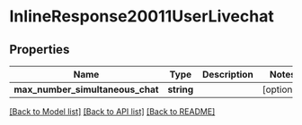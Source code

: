 # InlineResponse20011UserLivechat

## Properties
Name | Type | Description | Notes
------------ | ------------- | ------------- | -------------
**max_number_simultaneous_chat** | **string** |  | [optional] 

[[Back to Model list]](../../README.md#documentation-for-models) [[Back to API list]](../../README.md#documentation-for-api-endpoints) [[Back to README]](../../README.md)

